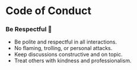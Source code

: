 # Code of Conduct

### **Be Respectful 🙏**

- Be polite and respectful in all interactions.
- No flaming, trolling, or personal attacks.
- Keep discussions constructive and on topic.
- Treat others with kindness and professionalism.

